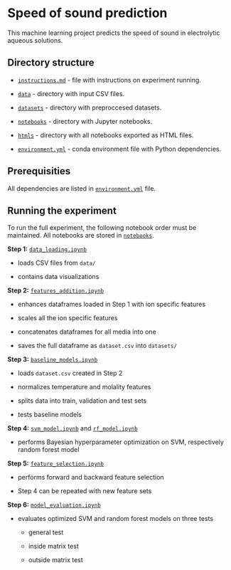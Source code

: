 Speed of sound prediction
=========================

This machine learning project predicts the speed of sound in electrolytic aqueous solutions.

Directory structure
-------------------

*   [`instructions.md`](instructions.md) - file with instructions on experiment running.

*   [`data`](data) - directory with input CSV files.

*   [`datasets`](datasets) - directory with preproccesed datasets.

*   [`notebooks`](notebooks) - directory with Jupyter notebooks.

*   [`htmls`](htmls) - directory with all notebooks exported as HTML files.

*   [`environment.yml`](environment.yml) - conda environment file with Python dependencies.


Prerequisities
--------------

All dependencies are listed in [`environment.yml`](environment.yml) file.

Running the experiment
----------------------

To run the full experiment, the following notebook order must be maintained. All notebooks are stored in [`notebooks`](notebooks).

**Step 1:** [`data_loading.ipynb`](notebooks/data_loading.ipynb)

*   loads CSV files from `data/`

*   contains data visualizations


**Step 2:** [`features_addition.ipynb`](notebooks/features_addition.ipynb)

*   enhances dataframes loaded in Step 1 with ion specific features

*   scales all the ion specific features

*   concatenates dataframes for all media into one

*   saves the full dataframe as `dataset.csv` into `datasets/`


**Step 3:** [`baseline_models.ipynb`](notebooks/baseline_models.ipynb)

*   loads `dataset.csv` created in Step 2

*   normalizes temperature and molality features

*   splits data into train, validation and test sets

*   tests baseline models


**Step 4:** [`svm_model.ipynb`](notebooks/svm_model.ipynb) and [`rf_model.ipynb`](notebooks/rf_model.ipynb)

*   performs Bayesian hyperparameter optimization on SVM, respectively random forest model


**Step 5:** [`feature_selection.ipynb`](notebooks/feature_selection.ipynb)

*   performs forward and backward feature selection

*   Step 4 can be repeated with new feature sets


**Step 6:** [`model_evaluation.ipynb`](notebooks/model_evaluation.ipynb)

*   evaluates optimized SVM and random forest models on three tests

    *   general test

    *   inside matrix test

    *   outside matrix test

